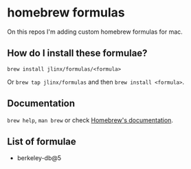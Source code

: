 # homebrew formulas

On this repos I'm adding custom homebrew formulas for mac.
## How do I install these formulae?

`brew install jlinx/formulas/<formula>`

Or `brew tap jlinx/formulas` and then `brew install <formula>`.

## Documentation

`brew help`, `man brew` or check [Homebrew's documentation](https://docs.brew.sh).

## List of formulae

* berkeley-db@5
